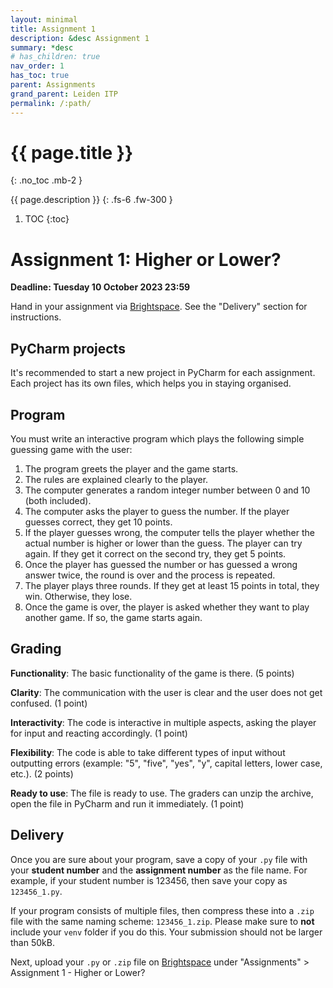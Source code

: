```yaml
---
layout: minimal
title: Assignment 1
description: &desc Assignment 1
summary: *desc
# has_children: true
nav_order: 1
has_toc: true
parent: Assignments
grand_parent: Leiden ITP
permalink: /:path/
---
```


# {{ page.title }}
{: .no_toc .mb-2 }

{{ page.description }}
{: .fs-6 .fw-300 }

1. TOC
{:toc}

# Assignment 1: Higher or Lower?

**Deadline: Tuesday 10 October 2023 23:59**

Hand in your assignment via [Brightspace](https://brightspace.universiteitleiden.nl/d2l/home/240322). See the "Delivery" section for instructions.

## PyCharm projects

It's recommended to start a new project in PyCharm for each assignment. Each project has its own files, which helps you in staying organised.

## Program

You must write an interactive program which plays the following simple guessing game with the user:

1. The program greets the player and the game starts.
1. The rules are explained clearly to the player.
1. The computer generates a random integer number between 0 and 10 (both included).
1. The computer asks the player to guess the number. If the player guesses correct, they get 10 points.
1. If the player guesses wrong, the computer tells the player whether the actual number is higher or lower than the guess. The player can try again. If they get it correct on the second try, they get 5 points.
1. Once the player has guessed the number or has guessed a wrong answer twice, the round is over and the process is repeated.
1. The player plays three rounds. If they get at least 15 points in total, they win. Otherwise, they lose.
1. Once the game is over, the player is asked whether they want to play another game. If so, the game starts again.

## Grading

**Functionality**: The basic functionality of the game is there. (5 points)

**Clarity**: The communication with the user is clear and the user does not get confused. (1 point)

**Interactivity**: The code is interactive in multiple aspects, asking the player for input and reacting accordingly. (1 point)

**Flexibility**: The code is able to take different types of input without outputting errors (example: "5", "five", "yes", "y", capital letters, lower case, etc.). (2 points)

**Ready to use**: The file is ready to use. The graders can unzip the archive, open the file in PyCharm and run it immediately. (1 point)

## Delivery

Once you are sure about your program, save a copy of your `.py` file with your **student number** and the **assignment number** as the file name. For example, if your student number is 123456, then save your copy as `123456_1.py`.

If your program consists of multiple files, then compress these into a `.zip` file with the same naming scheme: `123456_1.zip`. Please make sure to **not** include your `venv` folder if you do this. Your submission should not be larger than 50kB.

Next, upload your `.py` or `.zip` file on [Brightspace](https://brightspace.universiteitleiden.nl/d2l/home/240322) under "Assignments" > Assignment 1 - Higher or Lower?
